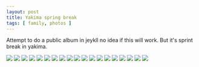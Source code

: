 ```yaml
---
layout: post
title: Yakima spring break
tags: [ family, photos ]
---
```


Attempt to  do a public album in jeykll no idea if this will work. But it's sprint break in yakima.

<script src="https://ajax.googleapis.com/ajax/libs/jquery/1.11.1/jquery.min.js" ></script>
<link href="https://cdnjs.cloudflare.com/ajax/libs/fotorama/4.6.4/fotorama.min.css" rel="stylesheet">
<script src="https://cdnjs.cloudflare.com/ajax/libs/fotorama/4.6.4/fotorama.min.js" ></script>

<div class="fotorama"  data-allowfullscreen="native">
    <!--https://photos.app.goo.gl/BKhiAaagvcmTRZU5A-->
    <img src="https://images.northbriton.net/AP1GczO8BZly_i5vnwddk-Z5Kx_r_CByMeA8PHfyiUf23mEguWhs_uovPHPN_kNbX1i0PeYJRvmha_C3q8RBL1AtMQ0tKk2r4NS7Un-9iIROl5Qmq4CchvA3">
    <img src="https://images.northbriton.net/AP1GczNfdqeGeDryK0TOwSE-egTkuBwYx5zcw6tfWGPi7j8mbVs3F6qGYR5TCFAwxc10xEE4bqINSh-2z88_vLbduECVG10XYJDWFuitaWKdIQDOyZ5ZK3xY">
    <img src="https://images.northbriton.net/AP1GczMZeHvbqhMHqTBn19xoQspXRzosfxnbFMhPjoJZLhtoheNpoDKpHKfaXlqCxuPCroCTWxcfrODBTsb5m-IgOhNNVhlWrCUoIRX2s2j0LZMtyiwrHNTo">
    <img src="https://images.northbriton.net/AP1GczN9xX1K3EOrXallusBITn_WEmzoKe0tOZPUk63YKK67YS66Yz6kW7-wDIi_Qu9B0Nykirj1qsGqkjYr4O-aMEtb8xTf2eFzDAEjCKG3Pd40yezxt01B">
    <img src="https://images.northbriton.net/AP1GczNrkR2rX-LD1cOHTZuEoaeWzhkqoo0yvtow52ZuqayCjEhUkiHcY3-zsskCyHCu_MBxBNTznQTEGxHgajoQAjYlB5wQB1OkXBiEEJBJUYeSS-orJ2TE">
    <img src="https://images.northbriton.net/AP1GczNC-x9Zj6PClWkUnstL147-wNHmB2--GvVTx7RGzndhYhVnYVzz-CdCZ2kIOnhoUtGgva5muq_-ah_5sdOBVAsnke8VQtLKtSK0Jtw1bYx6LUO1YsCa">
    <img src="https://images.northbriton.net/AP1GczN-_DcEmXm8_yl62h01Gc2Iw9g_8qEXv19kjqVlSDSwRj0rH9ApO-VZPJSvmKzBvoCsQNB3W2UXY_XUPp1L5WO_Hb2AOOURhLqtMU51t3Fu34geymRP">
    <img src="https://images.northbriton.net/AP1GczNYxEYZxVgmR7HTWNoDojy5H3b3p4C2wSU7QppfbOxhwGbT08HjDwj_IKymkFH4gPRvwMbZHglmbd9vt4K2QiOOLfVu-WOhvUgld91N7gd6BY1_nLlq">
    <img src="https://images.northbriton.net/AP1GczNkoc51AHyZ5pp5TJFOIacDiKktu94MapnNsUx8aajuYRjgdgfuGtKtaFkiC17ckWG0AUiRAJzjSgsUnMrAGHSPNuhxzDEvjJ6BS3AksT0WtRUAz9rf">
    <img src="https://images.northbriton.net/AP1GczPZ6OqXd_ZRmzWTxGcK_mecSYVB7o6pYzh5OgbbpKenhGu7BIGo7g6EhRhkIcfJlBFPm3lC0r3QI1FPwSolrko6F9AKT0wyjHWGmggkie8jwVAy7Mtw">
    <img src="https://images.northbriton.net/AP1GczMvMTh4a1qdorDlVRbr-DLwEvGF9zwFosUL9sUkPbqmQ648m0kQlgYWIrpzJbbURSSRJ3jGYfm8Pz743HFPoxExEkSDfjkvEzXIAdUaIkUqMDZJ36bw">
    <img src="https://images.northbriton.net/AP1GczOTv4BLwyTK9zLHp83AZTRewOONFCE91FExvmKNx1DBXjrhTSvEtQdKNKymuMR4GGMWi2M76ThizMLCqMOy3BJvv7lz2nnMFtzGH6QZECNlpjq8AKWt">
    <img src="https://images.northbriton.net/AP1GczO6yfqVMH4vovjtDoQ2db5umPplQzmR3deCeDkYvpU-HQCyszPNvRk2ckw1TfU0DnM4ZKe-uTQeshHRCKztSSoTwd0LbajRaV9J2Kp3CmaThW_xbiPq">
    <img src="https://images.northbriton.net/AP1GczNvohXBqzedPl1pjF2ANCZu0kuyHwWYYAjj83ERwEUkW4IGjgHPXfMOUCl_jRKIMOgY78M1Zbm2Z3ByOmUiUEEDAmEa_P8f1E7HyMGMYdTAeoQc1vUR">
    <img src="https://images.northbriton.net/AP1GczMNWNU3mDfgUFtikh-00TqbIeppJXl7o_EJpwN478Mq2wQJVg5S1V6CJ_De2ONE74H--x-NfyjDpb9ResQ9SgXx0psH2FIQWDQw-qqsULtBc8wIDdLH">
    <img src="https://images.northbriton.net/AP1GczMAXeIIM-xlvnHFwUs9VNNHg5YS30W8nHuK2s2OneIsZayLXz6ocysDb6VH7HHFH_unzOpsX4QsNK-rz62k97x2v-IDbUzOn_jF5Jv-SnR0T4DcuVOb">
    <img src="https://images.northbriton.net/AP1GczMWYe0_080cOUs33zEmefbSXRAuXw_pmehrYIUlWtlet_ezPQb1RTlNMwTUCWCMkOZy2F5JeBa9Ch5ULMETD1YiUlxtGthdGDX0T1EQf4PTIs0mY7gu">
    <img src="https://images.northbriton.net/AP1GczP4_zip5FGpRUGvwXg1fOqR9oi5AnuB7ws2a44jUTZdMm1s-9qEqRftGYyBc-skLsR6z_DUwhryjU9kNUZKOC3Fue7KXQv6mhHqG_0VRNkfyzIyNPcM">
    <img src="https://images.northbriton.net/AP1GczMBuCynKaH-28vmpWQsf4_4hRBlbUC4Iy_8mKmh_PR7Ko6-6arG1uudX2yyr0WYN1hNZLOrXm9CDJJ69hk13tiU0QKWfzaWNp07X549pGi6vEk4hONL">
</div>